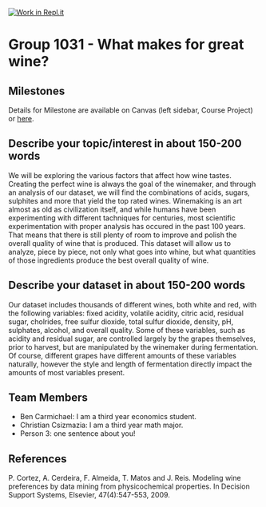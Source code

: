 [![Work in Repl.it](https://classroom.github.com/assets/work-in-replit-14baed9a392b3a25080506f3b7b6d57f295ec2978f6f33ec97e36a161684cbe9.svg)](https://classroom.github.com/online_ide?assignment_repo_id=360780&assignment_repo_type=GroupAssignmentRepo)
# Group 1031 - What makes for great wine?


## Milestones

Details for Milestone are available on Canvas (left sidebar, Course Project) or [here](https://firas.moosvi.com/courses/data301/project/milestone01.html).

## Describe your topic/interest in about 150-200 words

We will be exploring the various factors that affect how wine tastes. Creating the perfect wine is always the goal of the winemaker, and through an analysis of our dataset, we will find the combinations of acids, sugars, sulphites and more that yield the top rated wines. Winemaking is an art almost as old as civilization itself, and while humans have been experimenting with different tachniques for centuries, most scientific experimentation with proper analysis has occured in the past 100 years. That means that there is still plenty of room to improve and polish the overall quality of wine that is produced. This dataset will allow us to analyze, piece by piece, not only what goes into whine, but what quantities of those ingredients produce the best overall quality of wine. 

## Describe your dataset in about 150-200 words

Our dataset includes thousands of different wines, both white and red, with the following variables: fixed acidity, volatile acidity, citric acid, residual sugar, cholrides, free sulfur dioxide, total sulfur dioxide, density, pH, sulphates, alcohol, and overall quality. Some of these variables, such as acidity and residual sugar, are controlled largely by the grapes themselves, prior to harvest, but are manipulated by the winemaker during fermentation. Of course, different grapes have different amounts of these variables naturally, however the style and length of fermentation directly impact the amounts of most variables present. 

## Team Members

- Ben Carmichael: I am a third year economics student.
- Christian Csizmazia: I am a third year math major.
- Person 3: one sentence about you!

## References

P. Cortez, A. Cerdeira, F. Almeida, T. Matos and J. Reis.
Modeling wine preferences by data mining from physicochemical properties. In Decision Support Systems, Elsevier, 47(4):547-553, 2009.
